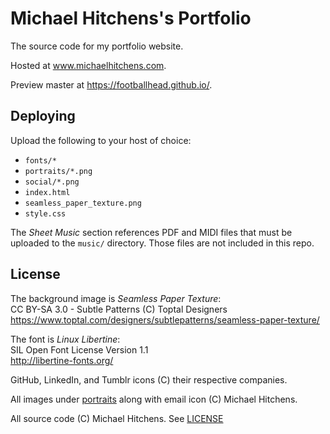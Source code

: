 # Michael Hitchens's Portfolio

The source code for my portfolio website.

Hosted at www.michaelhitchens.com.

Preview master at https://footballhead.github.io/.

## Deploying

Upload the following to your host of choice:

* `fonts/*`
* `portraits/*.png`
* `social/*.png`
* `index.html`
* `seamless_paper_texture.png`
* `style.css`

The _Sheet Music_ section references PDF and MIDI files that must be uploaded to
the `music/` directory. Those files are not included in this repo.

## License

The background image is _Seamless Paper Texture_:  
CC BY-SA 3.0 - Subtle Patterns (C) Toptal Designers  
https://www.toptal.com/designers/subtlepatterns/seamless-paper-texture/

The font is _Linux Libertine_:  
SIL Open Font License Version 1.1  
http://libertine-fonts.org/

GitHub, LinkedIn, and Tumblr icons (C) their respective companies.

All images under [portraits](portraits/) along with email icon (C) Michael Hitchens.

All source code (C) Michael Hitchens. See [LICENSE](LICENSE)
